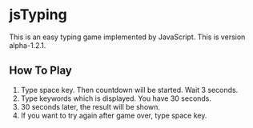 # jsTyping
This is an easy typing game implemented by JavaScript.
This is version alpha-1.2.1.

## How To Play
1. Type space key. Then countdown will be started. Wait 3 seconds.
2. Type keywords which is displayed. You have 30 seconds.
3. 30 seconds later, the result will be shown.
4. If you want to try again after game over, type space key.
